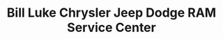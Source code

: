 ---
title: "Bill Luke Chrysler Jeep Dodge RAM Service Center"
url: /phoenix/bill-luke-chrysler-jeep-dodge-ram-service-center/
shop: Autowerkstatt
---